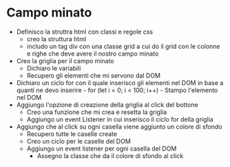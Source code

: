 # Campo minato
- Definisco la struttra html con classi e regole css
    - creo la struttura html
    - includo un tag div con una classe grid a cui do il grid con le colonne e righe che deve avere il nostro campo minato
- Creo la griglia per il campo minato
    - Dichiaro le variabili
    - Recupero gli elementi che mi servono dal DOM
- Dichiaro un ciclo for con il quale inserisco gli elementi nel DOM in base a quanti ne devo inserire
        - for (let i = 0; i < 100; i++)
        - Stampo l'elemento nel DOM
- Aggiungo l'opzione di creazione della griglia al click del bottone
    - Creo una funzione che mi crea e resetta la griglia
    - Aggiungo un event Listener in cui inserisco il ciclo for della griglia
- Aggiungo che al click su ogni casella viene aggiunto un colore di sfondo
    - Recupero tutte le caselle create
    - Creo un ciclo per le caselle del DOM
    - Aggiungo un event listener per ogni casella del DOM
        - Assegno la classe che da il colore di sfondo al click
     

